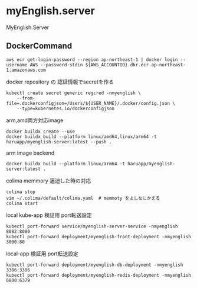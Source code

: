 # myEnglish.server
MyEnglish.Server

## DockerCommand

```shell
aws ecr get-login-password --region ap-northeast-1 | docker login --username AWS --password-stdin ${AWS_ACCOUNTID}.dkr.ecr.ap-northeast-1.amazonaws.com
```

docker repository の 認証情報でsecretを作る
```shell
kubectl create secret generic regcred -nmyenglish \
    --from-file=.dockerconfigjson=/Users/${USER_NAME}/.docker/config.json \
    --type=kubernetes.io/dockerconfigjson
```

arm,amd両方対応image
```shell
docker buildx create --use 
docker buildx build --platform linux/amd64,linux/arm64 -t haruapp/myenglish-server:latest --push .
```

arm image backend
```shell
docker buildx build --platform linux/arm64 -t haruapp/myenglish-server:latest . 
```


colima memmory 逼迫した時の対応
```shell
colima stop
vim ~/.colima/default/colima.yaml  # memmoty をよしなにかえる
colima start
```

local kube-app 検証用 port転送設定
```shell
kubectl port-forward service/myenglish-server-service -nmyenglish  8082:8080
kubectl port-forward deployment/myenglish-front-deployment -nmyenglish  3000:80
```

local-app 検証用 port転送設定
```shell
kubectl port-forward deployment/myenglish-db-deployment -nmyenglish  3306:3306
kubectl port-forward deployment/myenglish-redis-deployment -nmyenglish  6800:6379
```

